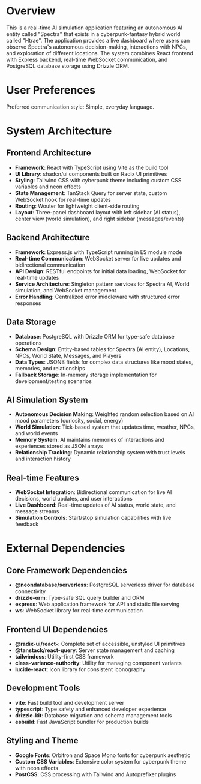 # Overview

This is a real-time AI simulation application featuring an autonomous AI entity called "Spectra" that exists in a cyberpunk-fantasy hybrid world called "Htrae". The application provides a live dashboard where users can observe Spectra's autonomous decision-making, interactions with NPCs, and exploration of different locations. The system combines React frontend with Express backend, real-time WebSocket communication, and PostgreSQL database storage using Drizzle ORM.

# User Preferences

Preferred communication style: Simple, everyday language.

# System Architecture

## Frontend Architecture
- **Framework**: React with TypeScript using Vite as the build tool
- **UI Library**: shadcn/ui components built on Radix UI primitives
- **Styling**: Tailwind CSS with cyberpunk theme including custom CSS variables and neon effects
- **State Management**: TanStack Query for server state, custom WebSocket hook for real-time updates
- **Routing**: Wouter for lightweight client-side routing
- **Layout**: Three-panel dashboard layout with left sidebar (AI status), center view (world simulation), and right sidebar (messages/events)

## Backend Architecture
- **Framework**: Express.js with TypeScript running in ES module mode
- **Real-time Communication**: WebSocket server for live updates and bidirectional communication
- **API Design**: RESTful endpoints for initial data loading, WebSocket for real-time updates
- **Service Architecture**: Singleton pattern services for Spectra AI, World simulation, and WebSocket management
- **Error Handling**: Centralized error middleware with structured error responses

## Data Storage
- **Database**: PostgreSQL with Drizzle ORM for type-safe database operations
- **Schema Design**: Entity-based tables for Spectra (AI entity), Locations, NPCs, World State, Messages, and Players
- **Data Types**: JSONB fields for complex data structures like mood states, memories, and relationships
- **Fallback Storage**: In-memory storage implementation for development/testing scenarios

## AI Simulation System
- **Autonomous Decision Making**: Weighted random selection based on AI mood parameters (curiosity, social, energy)
- **World Simulation**: Tick-based system that updates time, weather, NPCs, and world events
- **Memory System**: AI maintains memories of interactions and experiences stored as JSON arrays
- **Relationship Tracking**: Dynamic relationship system with trust levels and interaction history

## Real-time Features
- **WebSocket Integration**: Bidirectional communication for live AI decisions, world updates, and user interactions
- **Live Dashboard**: Real-time updates of AI status, world state, and message streams
- **Simulation Controls**: Start/stop simulation capabilities with live feedback

# External Dependencies

## Core Framework Dependencies
- **@neondatabase/serverless**: PostgreSQL serverless driver for database connectivity
- **drizzle-orm**: Type-safe SQL query builder and ORM
- **express**: Web application framework for API and static file serving
- **ws**: WebSocket library for real-time communication

## Frontend UI Dependencies
- **@radix-ui/react-**: Complete set of accessible, unstyled UI primitives
- **@tanstack/react-query**: Server state management and caching
- **tailwindcss**: Utility-first CSS framework
- **class-variance-authority**: Utility for managing component variants
- **lucide-react**: Icon library for consistent iconography

## Development Tools
- **vite**: Fast build tool and development server
- **typescript**: Type safety and enhanced developer experience
- **drizzle-kit**: Database migration and schema management tools
- **esbuild**: Fast JavaScript bundler for production builds

## Styling and Theme
- **Google Fonts**: Orbitron and Space Mono fonts for cyberpunk aesthetic
- **Custom CSS Variables**: Extensive color system for cyberpunk theme with neon effects
- **PostCSS**: CSS processing with Tailwind and Autoprefixer plugins